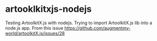 # artooklkitxjs-nodejs

Testing ArtoolkitX.js with nodejs. Trying to import ArtoolkitX.js lib into a node.js app.
From this issue https://github.com/augmentmy-world/artoolkitX.js/issues/28
